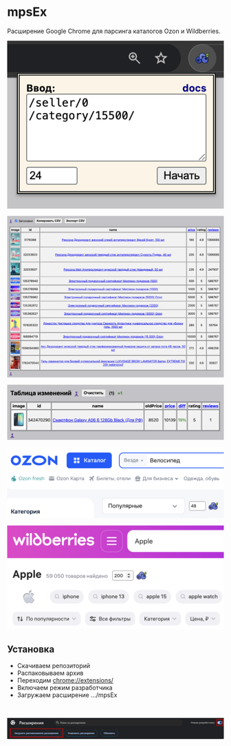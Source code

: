 # mpsEx

Расширение Google Chrome для парсинга каталогов Ozon и Wildberries.
<br>

![popup](https://github.com/nikita55612/mpsEx/blob/main/assets/ex_input_menu.png)

![report_table](https://github.com/nikita55612/mpsEx/blob/main/assets/report_table.png)

![report_chTable](https://github.com/nikita55612/mpsEx/blob/main/assets/report_chTable.png)

![oz_is](https://github.com/nikita55612/mpsEx/blob/main/assets/oz_is.png)

![wb_is](https://github.com/nikita55612/mpsEx/blob/main/assets/wb_is.png)

## Установка

- Скачиваем репозиторий
- Распаковываем архив
- Переходим [chrome://extensions/](chrome://extensions/)
- Включаем режим разработчика
- Загружаем расширение .../mpsEx
<br>

![extensions](https://github.com/Nikita55612/OzonReviewParserExtension/blob/main/screenshots/Screenshot3.png)
